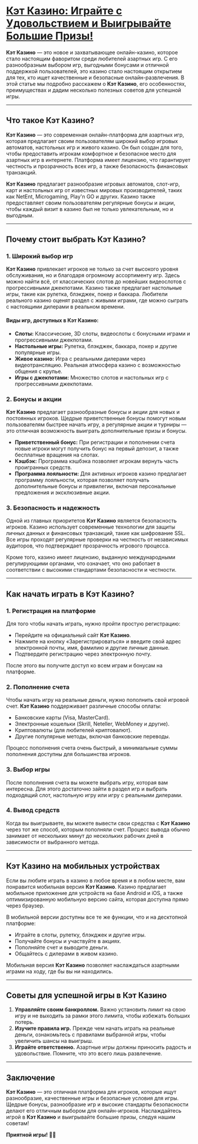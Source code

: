# [Кэт Казино: Играйте с Удовольствием и Выигрывайте Большие Призы!](https://catchthecatthree.com/d1bfb4f94)

**Кэт Казино** — это новое и захватывающее онлайн-казино, которое стало настоящим фаворитом среди любителей азартных игр. С его разнообразным выбором игр, выгодными бонусами и отличной поддержкой пользователей, это казино стало настоящим открытием для тех, кто ищет качественные и безопасные онлайн-развлечения. В этой статье мы подробно расскажем о **Кэт Казино**, его особенностях, преимуществах и дадим несколько полезных советов для успешной игры.

***

## Что такое Кэт Казино?

**Кэт Казино** — это современная онлайн-платформа для азартных игр, которая предлагает своим пользователям широкий выбор игровых автоматов, настольных игр и живого казино. Он был создан для того, чтобы предоставить игрокам комфортное и безопасное место для азартных игр в интернете. Платформа имеет лицензию, что гарантирует честность и прозрачность всех игр, а также безопасность финансовых транзакций.

**Кэт Казино** предлагает разнообразие игровых автоматов, слот-игр, карт и настольных игр от известных мировых производителей, таких как NetEnt, Microgaming, Play'n GO и других. Казино также предоставляет своим пользователям регулярные бонусы и акции, чтобы каждый визит в казино был не только увлекательным, но и выгодным.

***

## Почему стоит выбрать Кэт Казино?

### 1. **Широкий выбор игр**

**Кэт Казино** привлекает игроков не только за счет высокого уровня обслуживания, но и благодаря огромному ассортименту игр. Здесь можно найти всё, от классических слотов до новейших видеослотов с прогрессивными джекпотами. Казино также предлагает настольные игры, такие как рулетка, блэкджек, покер и баккара. Любители реального казино оценят раздел с живыми играми, где можно сыграть с настоящими дилерами в реальном времени.

#### Виды игр, доступных в Кэт Казино:

* **Слоты:** Классические, 3D слоты, видеослоты с бонусными играми и прогрессивными джекпотами.
* **Настольные игры:** Рулетка, блэкджек, баккара, покер и другие популярные игры.
* **Живое казино:** Игра с реальными дилерами через видеотрансляцию. Реальная атмосфера казино с возможностью общения с крупье.
* **Игры с джекпотами:** Множество слотов и настольных игр с прогрессивными джекпотами.

### 2. **Бонусы и акции**

**Кэт Казино** предлагает разнообразные бонусы и акции для новых и постоянных игроков. Щедрые приветственные бонусы помогут новым пользователям быстрее начать игру, а регулярные акции и турниры — это отличная возможность выиграть дополнительные призы и бонусы.

* **Приветственный бонус:** При регистрации и пополнении счета новые игроки могут получить бонус на первый депозит, а также бесплатные вращения на слотах.
* **Кэшбэк:** Программа кэшбэка позволяет игрокам вернуть часть проигранных средств.
* **Программа лояльности:** Для активных игроков казино предлагает программу лояльности, которая позволяет получать дополнительные бонусы и привилегии, включая персональные предложения и эксклюзивные акции.

### 3. **Безопасность и надежность**

Одной из главных приоритетов **Кэт Казино** является безопасность игроков. Казино использует современные технологии для защиты личных данных и финансовых транзакций, такие как шифрование SSL. Все игры проходят регулярные проверки на честность от независимых аудиторов, что подтверждает прозрачность игрового процесса.

Кроме того, казино имеет лицензию, выданную международными регулирующими органами, что означает, что оно работает в соответствии с высокими стандартами безопасности и честности.

***

## Как начать играть в Кэт Казино?

### 1. **Регистрация на платформе**

Для того чтобы начать играть, нужно пройти простую регистрацию:

* Перейдите на официальный сайт **Кэт Казино**.
* Нажмите на кнопку «Зарегистрироваться» и введите свой адрес электронной почты, имя, фамилию и другие личные данные.
* Подтвердите регистрацию через электронную почту.

После этого вы получите доступ ко всем играм и бонусам на платформе.

### 2. **Пополнение счета**

Чтобы начать игру на реальные деньги, нужно пополнить свой игровой счет. **Кэт Казино** поддерживает различные способы оплаты:

* Банковские карты (Visa, MasterCard).
* Электронные кошельки (Skrill, Neteller, WebMoney и другие).
* Криптовалюты (для любителей криптовалют).
* Другие популярные методы, включая банковские переводы.

Процесс пополнения счета очень быстрый, а минимальные суммы пополнения доступны для большинства игроков.

### 3. **Выбор игры**

После пополнения счета вы можете выбрать игру, которая вам интересна. Для этого достаточно зайти в раздел игр и выбрать подходящий слот, настольную игру или игру с реальными дилерами.

### 4. **Вывод средств**

Когда вы выигрываете, вы можете вывести свои средства с **Кэт Казино** через тот же способ, которым пополняли счет. Процесс вывода обычно занимает от нескольких минут до нескольких рабочих дней в зависимости от выбранного метода.

***

## Кэт Казино на мобильных устройствах

Если вы любите играть в казино в любое время и в любом месте, вам понравится мобильная версия **Кэт Казино**. Казино предлагает мобильное приложение для устройств на базе Android и iOS, а также оптимизированную мобильную версию сайта, которая доступна прямо через браузер.

В мобильной версии доступны все те же функции, что и на десктопной платформе:

* Играйте в слоты, рулетку, блэкджек и другие игры.
* Получайте бонусы и участвуйте в акциях.
* Пополняйте счет и выводите деньги.
* Общайтесь с дилерами в живом казино.

Мобильная версия **Кэт Казино** позволяет наслаждаться азартными играми на ходу, где бы вы ни находились.

***

## Советы для успешной игры в Кэт Казино

1. **Управляйте своим банкроллом.** Важно установить лимит на свою игру и не выходить за рамки этого лимита, чтобы избежать больших потерь.
2. **Изучите правила игр.** Прежде чем начать играть на реальные деньги, ознакомьтесь с правилами выбранной игры, чтобы увеличить шансы на выигрыш.
3. **Играйте ответственно.** Азартные игры должны приносить радость и удовольствие. Помните, что это всего лишь развлечение.

***

## Заключение

**Кэт Казино** — это отличная платформа для игроков, которые ищут разнообразие, качественные игры и безопасные условия для игры. Щедрые бонусы, разнообразие игр и высокие стандарты безопасности делают его отличным выбором для онлайн-игроков. Наслаждайтесь игрой в **Кэт Казино** и выигрывайте большие призы, следуя нашим советам!

**Приятной игры!** 🎉🎰
